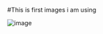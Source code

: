 #This is first images i am using

![image](https://user-images.githubusercontent.com/25786445/90333751-f3434b80-dfe5-11ea-8557-bf26591f831a.png)
